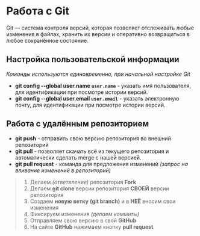 # Работа с Git

Git — система контроля версий, которая позволяет отслеживать любые изменения в файлах, хранить их версии и оперативно возвращаться в любое сохранённое состояние.

## Настройка пользовательской информации
*Команды используются единовременно, при начальной настройке Git*
* **git config --global user.name `user.name`** - указать имя пользователя, для идентификации при посмотре истории версий.
* **git config --global user.email `user.email`** - указать электронную почту, для идентификации при посмотре истории версий.

## Работа с удалённым репозиторием

* **git push** - отправить свою версию репозитория во внешний репозиторий
* **git pull** - позволяет скачать всё из текущего репозитория и автоматически сделать merge с нашей версией.
* **git pull request** - команда для предложения изменений _(запрос на вливание изменений в репозиторий)_
>1.  Делаем  _(ответвление)_ репозитория **Fork** 
>2.  Делаем **git clone** версии репозитория **СВОЕЙ** версии репозитория
>3.  Создаем **новую ветку** **(git branch)** и в **НЕЁ** вносим свои изменения 
>4.  Фиксируем изменения _(делаем коммиты)_ 
>5.  Отправляем свою версию в свой **GitHub** 
>6.  На сайте **GitHub** нажимаем кнопку **pull request**